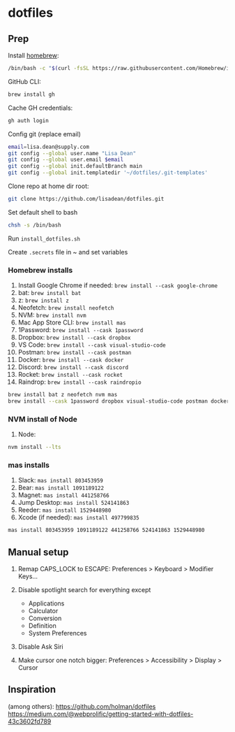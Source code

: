# dotfiles

## Prep

Install [homebrew](https://brew.sh/):

```bash
/bin/bash -c "$(curl -fsSL https://raw.githubusercontent.com/Homebrew/install/HEAD/install.sh)"
```

GitHub CLI:

```bash
brew install gh
```

Cache GH credentials:

```bash
gh auth login
```

Config git (replace email)

```bash
email=lisa.dean@supply.com
git config --global user.name "Lisa Dean"
git config --global user.email $email
git config --global init.defaultBranch main
git config --global init.templatedir '~/dotfiles/.git-templates'
```

Clone repo at home dir root:

```bash
git clone https://github.com/lisadean/dotfiles.git
```

Set default shell to bash

```bash
chsh -s /bin/bash
```

Run `install_dotfiles.sh`

Create `.secrets` file in ~ and set variables

### Homebrew installs

1. Install Google Chrome if needed: `brew install --cask google-chrome`
1. bat: `brew install bat`
1. z: `brew install z`
1. Neofetch: `brew install neofetch`
1. NVM: `brew install nvm`
1. Mac App Store CLI: `brew install mas`
1. 1Password: `brew install --cask 1password`
1. Dropbox: `brew install --cask dropbox`
1. VS Code: `brew install --cask visual-studio-code`
1. Postman: `brew install --cask postman`
1. Docker: `brew install --cask docker`
1. Discord: `brew install --cask discord`
1. Rocket: `brew install --cask rocket`
1. Raindrop: `brew install --cask raindropio`

```bash
brew install bat z neofetch nvm mas
brew install --cask 1password dropbox visual-studio-code postman docker discord rocket raindropio
```

### NVM install of Node

1. Node:

```bash
nvm install --lts
```

### mas installs

1. Slack: `mas install 803453959`
1. Bear: `mas install 1091189122`
1. Magnet: `mas install 441258766`
1. Jump Desktop: `mas install 524141863`
1. Reeder: `mas install 1529448980`
1. Xcode (if needed): `mas install 497799835`

```bash
mas install 803453959 1091189122 441258766 524141863 1529448980
```

## Manual setup

1. Remap CAPS_LOCK to ESCAPE: Preferences > Keyboard > Modifier Keys...
1. Disable spotlight search for everything except

   - Applications
   - Calculator
   - Conversion
   - Definition
   - System Preferences

1. Disable Ask Siri
1. Make cursor one notch bigger: Preferences > Accessibility > Display > Cursor

## Inspiration

(among others):
https://github.com/holman/dotfiles
https://medium.com/@webprolific/getting-started-with-dotfiles-43c3602fd789
